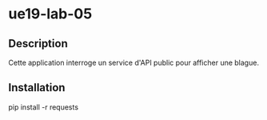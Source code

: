 # ue19-lab-05
## Description
Cette application interroge un service d'API public pour afficher une blague.
## Installation
 pip install -r requests
